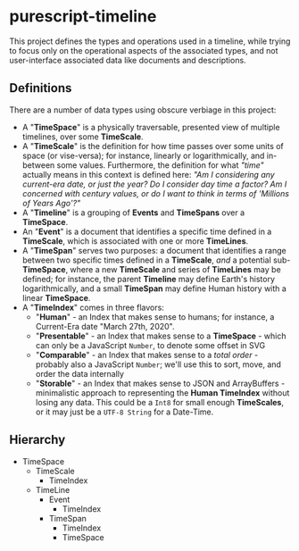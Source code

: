 # purescript-timeline

This project defines the types and operations used in a timeline, while trying to focus only on the operational aspects of
the associated types, and not user-interface associated data like documents and descriptions.

## Definitions

There are a number of data types using obscure verbiage in this project:

- A "**TimeSpace**" is a physically traversable, presented view of multiple timelines, over some **TimeScale**.
- A "**TimeScale**" is the definition for how time passes over some units of space (or vise-versa); for instance,
  linearly or logarithmically, and in-between some values. Furthermore, the definition for what _"time"_ actually means
  in this context is defined here: _"Am I considering any current-era date, or just the year? Do I consider day time a factor?
  Am I concerned with century values, or do I want to think in terms of 'Millions of Years Ago'?"_
- A "**Timeline**" is a grouping of **Events** and **TimeSpans** over a **TimeSpace**.
- An "**Event**" is a document that identifies a specific time defined in a **TimeScale**, which is associated with one or more **TimeLines**.
- A "**TimeSpan**" serves two purposes: a document that identifies a range between two specific times defined in a **TimeScale**, _and_ a
  potential sub-**TimeSpace**, where a new **TimeScale** and series of **TimeLines** may be defined; for instance, the parent **Timeline** may define
  Earth's history logarithmically, and a small **TimeSpan** may define Human history with a linear **TimeSpace**.
- A "**TimeIndex**" comes in three flavors:
  - "**Human**" - an Index that makes sense to humans; for instance, a Current-Era date "March 27th, 2020".
  - "**Presentable**" - an Index that makes sense to a **TimeSpace** - which can only be a JavaScript `Number`, to denote some offset in SVG
  - "**Comparable**" - an Index that makes sense to a _total order_ - probably also a JavaScript `Number`; we'll use this to sort, move, and order the data internally
  - "**Storable**" - an Index that makes sense to JSON and ArrayBuffers - minimalistic approach to representing the **Human TimeIndex** without losing any data.
    This could be a `Int8` for small enough **TimeScales**, or it may just be a `UTF-8 String` for a Date-Time.

## Hierarchy

- TimeSpace
  - TimeScale
    - TimeIndex
  - TimeLine
    - Event
      - TimeIndex
    - TimeSpan
      - TimeIndex
      - TimeSpace
